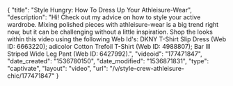 {
    "title": "Style Hungry: How To Dress Up Your Athleisure-Wear",
    "description": "Hi! Check out my advice on how to style your active wardrobe. Mixing polished pieces with athleisure-wear is a big trend right now, but it can be challenging without a little inspiration. Shop the looks within this video using the following Web Id's: DKNY T-Shirt Slip Dress (Web ID: 6663220); adicolor Cotton Trefoil T-Shirt (Web ID: 4988807); Bar III Striped Wide Leg Pant (Web ID: 6427992).",
    "videoid": "177471847",
    "date_created": "1536780150",
    "date_modified": "1536871831",
    "type": "captivate",
    "layout": "video",
    "url": "\/v\/style-crew-athleisure-chic\/177471847"
}
